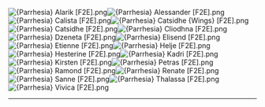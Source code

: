 ![{Parrhesia} Alarik [F2E].png](https://raw.githubusercontent.com/Klokinator/FE-Repo/main/Portrait%20Repository/Spriting%20Community%20OC's%20(Grouped%20by%20Artist)/Parrhesia/%7BParrhesia%7D%20Alarik%20%5BF2E%5D.png "{Parrhesia} Alarik [F2E].png")![{Parrhesia} Alessander [F2E].png](https://raw.githubusercontent.com/Klokinator/FE-Repo/main/Portrait%20Repository/Spriting%20Community%20OC's%20(Grouped%20by%20Artist)/Parrhesia/%7BParrhesia%7D%20Alessander%20%5BF2E%5D.png "{Parrhesia} Alessander [F2E].png")![{Parrhesia} Calista [F2E].png](https://raw.githubusercontent.com/Klokinator/FE-Repo/main/Portrait%20Repository/Spriting%20Community%20OC's%20(Grouped%20by%20Artist)/Parrhesia/%7BParrhesia%7D%20Calista%20%5BF2E%5D.png "{Parrhesia} Calista [F2E].png")![{Parrhesia} Catsidhe {Wings} [F2E].png](https://raw.githubusercontent.com/Klokinator/FE-Repo/main/Portrait%20Repository/Spriting%20Community%20OC's%20(Grouped%20by%20Artist)/Parrhesia/%7BParrhesia%7D%20Catsidhe%20(Wings)%20%5BF2E%5D.png "{Parrhesia} Catsidhe {Wings} [F2E].png")![{Parrhesia} Catsidhe [F2E].png](https://raw.githubusercontent.com/Klokinator/FE-Repo/main/Portrait%20Repository/Spriting%20Community%20OC's%20(Grouped%20by%20Artist)/Parrhesia/%7BParrhesia%7D%20Catsidhe%20%5BF2E%5D.png "{Parrhesia} Catsidhe [F2E].png")![{Parrhesia} Cliodhna [F2E].png](https://raw.githubusercontent.com/Klokinator/FE-Repo/main/Portrait%20Repository/Spriting%20Community%20OC's%20(Grouped%20by%20Artist)/Parrhesia/%7BParrhesia%7D%20Cliodhna%20%5BF2E%5D.png "{Parrhesia} Cliodhna [F2E].png")![{Parrhesia} Dzeneta [F2E].png](https://raw.githubusercontent.com/Klokinator/FE-Repo/main/Portrait%20Repository/Spriting%20Community%20OC's%20(Grouped%20by%20Artist)/Parrhesia/%7BParrhesia%7D%20Dzeneta%20%5BF2E%5D.png "{Parrhesia} Dzeneta [F2E].png")![{Parrhesia} Elisend [F2E].png](https://raw.githubusercontent.com/Klokinator/FE-Repo/main/Portrait%20Repository/Spriting%20Community%20OC's%20(Grouped%20by%20Artist)/Parrhesia/%7BParrhesia%7D%20Elisend%20%5BF2E%5D.png "{Parrhesia} Elisend [F2E].png")![{Parrhesia} Etienne [F2E].png](https://raw.githubusercontent.com/Klokinator/FE-Repo/main/Portrait%20Repository/Spriting%20Community%20OC's%20(Grouped%20by%20Artist)/Parrhesia/%7BParrhesia%7D%20Etienne%20%5BF2E%5D.png "{Parrhesia} Etienne [F2E].png")![{Parrhesia} Helje [F2E].png](https://raw.githubusercontent.com/Klokinator/FE-Repo/main/Portrait%20Repository/Spriting%20Community%20OC's%20(Grouped%20by%20Artist)/Parrhesia/%7BParrhesia%7D%20Helje%20%5BF2E%5D.png "{Parrhesia} Helje [F2E].png")![{Parrhesia} Hesterine [F2E].png](https://raw.githubusercontent.com/Klokinator/FE-Repo/main/Portrait%20Repository/Spriting%20Community%20OC's%20(Grouped%20by%20Artist)/Parrhesia/%7BParrhesia%7D%20Hesterine%20%5BF2E%5D.png "{Parrhesia} Hesterine [F2E].png")![{Parrhesia} Kadri [F2E].png](https://raw.githubusercontent.com/Klokinator/FE-Repo/main/Portrait%20Repository/Spriting%20Community%20OC's%20(Grouped%20by%20Artist)/Parrhesia/%7BParrhesia%7D%20Kadri%20%5BF2E%5D.png "{Parrhesia} Kadri [F2E].png")![{Parrhesia} Kirsten [F2E].png](https://raw.githubusercontent.com/Klokinator/FE-Repo/main/Portrait%20Repository/Spriting%20Community%20OC's%20(Grouped%20by%20Artist)/Parrhesia/%7BParrhesia%7D%20Kirsten%20%5BF2E%5D.png "{Parrhesia} Kirsten [F2E].png")![{Parrhesia} Petras [F2E].png](https://raw.githubusercontent.com/Klokinator/FE-Repo/main/Portrait%20Repository/Spriting%20Community%20OC's%20(Grouped%20by%20Artist)/Parrhesia/%7BParrhesia%7D%20Petras%20%5BF2E%5D.png "{Parrhesia} Petras [F2E].png")![{Parrhesia} Ramond [F2E].png](https://raw.githubusercontent.com/Klokinator/FE-Repo/main/Portrait%20Repository/Spriting%20Community%20OC's%20(Grouped%20by%20Artist)/Parrhesia/%7BParrhesia%7D%20Ramond%20%5BF2E%5D.png "{Parrhesia} Ramond [F2E].png")![{Parrhesia} Renate [F2E].png](https://raw.githubusercontent.com/Klokinator/FE-Repo/main/Portrait%20Repository/Spriting%20Community%20OC's%20(Grouped%20by%20Artist)/Parrhesia/%7BParrhesia%7D%20Renate%20%5BF2E%5D.png "{Parrhesia} Renate [F2E].png")![{Parrhesia} Sanne [F2E].png](https://raw.githubusercontent.com/Klokinator/FE-Repo/main/Portrait%20Repository/Spriting%20Community%20OC's%20(Grouped%20by%20Artist)/Parrhesia/%7BParrhesia%7D%20Sanne%20%5BF2E%5D.png "{Parrhesia} Sanne [F2E].png")![{Parrhesia} Thalassa [F2E].png](https://raw.githubusercontent.com/Klokinator/FE-Repo/main/Portrait%20Repository/Spriting%20Community%20OC's%20(Grouped%20by%20Artist)/Parrhesia/%7BParrhesia%7D%20Thalassa%20%5BF2E%5D.png "{Parrhesia} Thalassa [F2E].png")![{Parrhesia} Vivica [F2E].png](https://raw.githubusercontent.com/Klokinator/FE-Repo/main/Portrait%20Repository/Spriting%20Community%20OC's%20(Grouped%20by%20Artist)/Parrhesia/%7BParrhesia%7D%20Vivica%20%5BF2E%5D.png "{Parrhesia} Vivica [F2E].png")



----

